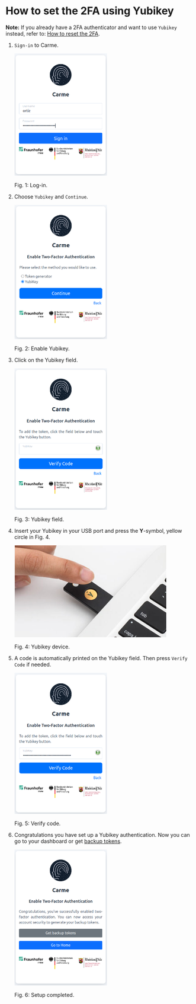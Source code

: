 # How to set the 2FA using Yubikey

**Note:** If you already have a 2FA authenticator and want to use `Yubikey` instead, refer to: [How to reset the 2FA](../2FA-reset-user/2FA-reset-user.md).

1.  `Sign-in` to Carme.

    <img src="images/2fa-yubikey-1.png" alt="2fa-yubikey-1.png" width="250">
    
    Fig. 1: Log-in.
    
2.  Choose `Yubikey` and `Continue`.

    <img src="images/2fa-yubikey-2.png" alt="2fa-yubikey-2.png" width="250">
	
    Fig. 2: Enable Yubikey.
    
3.  Click on the Yubikey field.

    <img src="images/2fa-yubikey-3.png" alt="2fa-yubikey-3.png" width="250">
	
    Fig. 3: Yubikey field.
    
4.  Insert your Yubikey in your USB port and press the **Y**-symbol, yellow circle in Fig. 4.

    <img src="images/2fa-yubikey-4.png" alt="2fa-yubikey-4.png" width="410">
	
    Fig. 4: Yubikey device.
    
5.  A code is automatically printed on the Yubikey field. Then press `Verify Code` if needed.

    <img src="images/2fa-yubikey-5.png" alt="2fa-yubikey-5.png" width="250">
	
    Fig. 5: Verify code.
    
6.  Congratulations you have set up a Yubikey authentication. Now you can go to your dashboard or get [backup tokens](../2FA-backup/2FA-backup.md).

    <img src="images/2fa-yubikey-6.png" alt="2fa-yubikey-6.png" width="250">
	
	Fig. 6: Setup completed.
